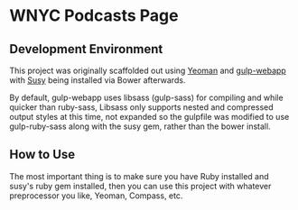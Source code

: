 # WNYC Podcasts Page

## Development Environment

This project was originally scaffolded out using [Yeoman](http://yeoman.io/) and [gulp-webapp](https://github.com/yeoman/generator-gulp-webapp) with [Susy](http://susy.oddbird.net/) being installed via Bower afterwards. 

By default, gulp-webapp uses libsass (gulp-sass) for compiling and while quicker than ruby-sass, Libsass  only supports nested and compressed output styles at this time, not expanded so the gulpfile was modified to use gulp-ruby-sass along with the susy gem, rather than the bower install.

## How to Use

The most important thing is to make sure you have Ruby installed and susy's ruby gem installed, then you can use this project with whatever preprocessor you like, Yeoman, Compass, etc.
